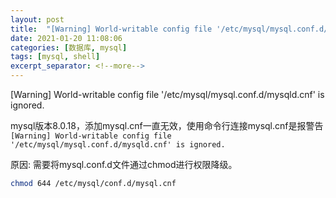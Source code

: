 ```yaml
---
layout: post
title:  "[Warning] World-writable config file '/etc/mysql/mysql.conf.d/mysqld.cnf' is ignored."
date: 2021-01-20 11:08:06
categories: [数据库, mysql]
tags: [mysql, shell]
excerpt_separator: <!--more-->
---
```

[Warning] World-writable config file '/etc/mysql/mysql.conf.d/mysqld.cnf' is ignored.
<!--more-->
mysql版本8.0.18，添加mysql.cnf一直无效，使用命令行连接mysql.cnf是报警告
`[Warning] World-writable config file '/etc/mysql/mysql.conf.d/mysqld.cnf' is ignored.`

原因:
需要将mysql.conf.d文件通过chmod进行权限降级。

```bash
chmod 644 /etc/mysql/conf.d/mysql.cnf
```